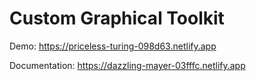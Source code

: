 # Custom Graphical Toolkit

Demo: https://priceless-turing-098d63.netlify.app  

Documentation: https://dazzling-mayer-03fffc.netlify.app
